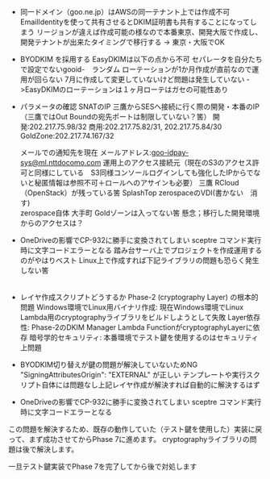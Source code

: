 
- 同一ドメイン（goo.ne.jp）はAWSの同一テナント上では作成不可
	EmailIdentityを使って共有させるとDKIM証明書も共有することになってしまう
	リージョンが違えば作成可能の様なので本番東京、開発大阪で作成し、開発テナントが出来たタイミングで移行する
		-> 東京・大阪でOK
- BYODKIM を採用する
	EasyDKIMは以下の点から不可
		セパレータを自分たちで設定でないgooid-　ランダム
		ローテーションが1か月作成が直前なので運用が回らない
			7月に作成して変更していないけど問題は発生していない
				->EasyDKIMのローテーションは１ヶ月ローテはガセの可能性あり
		
- パラメータの確認
	SNATのIP 三鷹からSESへ接続に行く際の開発・本番のIP（三鷹ではOut Boundの宛先ポートは制限していない？筈）
		開発:202.217.75.98/32
		商用:202.217.75.82/31, 202.217.75.84/30​
		GoldZone:202.217.74.167/32
		
	メールでの通知先を現在 
		メールアドレス:goo-idpay-sys@ml.nttdocomo.com
	運用上のアクセス接続元（現在のS3のアクセス許可と同様にしている　S3同様コンソールログインしても強化したIPからでないと秘匿情報は参照不可＋ロールへのアサインも必要）
		三鷹
		RCloud（OpenStack）が残っている筈
		SplashTop
		zerospaceのVDI(書かない　消す)		
		zerospace自体
		大手町	Goldゾーンは入ってない筈
		懸念；移行した開発環境からのアクセスは？
		
- OneDriveの影響でCP-932に勝手に変換されてしまい sceptre コマンド実行時に文字コードエラーとなる
	踏み台サーバ上でプロジェクトを作成運用するのがやはりベスト
	Linux上で作成すれば下記ライブラリの問題も恐らく発生しない筈

######


- レイヤ作成スクリプトどうするか
	Phase-2 (cryptography Layer) の根本的問題
	Windows環境でLinux用バイナリ作成: 現在Windows環境でLinux Lambda用のcryptographyライブラリをビルドしようとして失敗
	Layer依存性: Phase-2のDKIM Manager Lambda FunctionがcryptographyLayerに依存
	暗号学的セキュリティ: 本番環境でテスト鍵を使用するのはセキュリティ上問題

- BYODKIM切り替えが鍵の問題が解決していないためNG
	"SigningAttributesOrigin": "EXTERNAL"	が正しい
	テンプレートや実行スクリプト自体には問題なし上記レイヤ作成が解決すれば自動的に解決するはず
	
- OneDriveの影響でCP-932に勝手に変換されてしまい sceptre コマンド実行時に文字コードエラーとなる


この問題を解決するため、既存の動作していた（テスト鍵を使用した）実装に戻って、まず成功させてからPhase 7に進めます。
cryptographyライブラリの問題は後で解決します。

一旦テスト鍵実装でPhase 7を完了してから後で対処します

